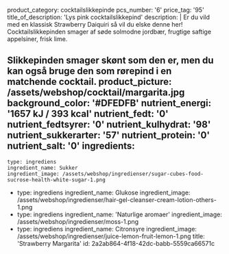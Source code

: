 product_category: cocktailslikkepinde
pcs_number: '6'
price_tag: '95'
title_of_description: 'Lys pink cocktailslikkepind'
description: |
  Er du vild med en klassisk Strawberry Daiquiri så vil du elske denne her! Cocktailslikkepinden smager af søde solmodne jordbær, frugtige saftige appelsiner, frisk lime.
  
  Slikkepinden smager skønt som den er, men du kan også bruge den som rørepind i en matchende cocktail.
product_picture: /assets/webshop/cocktail/margarita.jpg
background_color: '#DFEDFB'
nutrient_energi: '1657 kJ / 393 kcal'
nutrient_fedt: '0'
nutrient_fedtsyrer: '0'
nutrient_kulhydrat: '98'
nutrient_sukkerarter: '57'
nutrient_protein: '0'
nutrient_salt: '0'
ingredients:
  -
    type: ingrediens
    ingredient_name: Sukker
    ingredient_image: /assets/webshop/ingredienser/sugar-cubes-food-sucrose-health-white-sugar-1.png
  -
    type: ingrediens
    ingredient_name: Glukose
    ingredient_image: /assets/webshop/ingredienser/hair-gel-cleanser-cream-lotion-others-1.png
  -
    type: ingrediens
    ingredient_name: 'Naturlige aromaer'
    ingredient_image: /assets/webshop/ingredienser/moss-1.png
  -
    type: ingrediens
    ingredient_name: Citronsyre
    ingredient_image: /assets/webshop/ingredienser/juice-lemon-fruit-lemon-1.png
title: 'Strawberry Margarita'
id: 2a2ab864-4f18-42dc-babb-5559ca66571c
